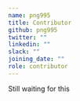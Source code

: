 ```yaml
---
name: png995
title: Contributor
github: png995
twitter: ""
linkedin: ""
slack: ""
joining_date: ""
role: contributor
---
```


Still waiting for this
